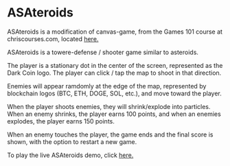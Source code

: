 # ASAteroids

ASAteroids is a modification of canvas-game, from the Games 101 course at chriscourses.com, located <a href=https://chriscourses.com/courses/javascript-games/videos/project-setup title="Chris Courses">here.</a>

ASAteroids is a towere-defense / shooter game similar to asteroids. 

The player is a stationary dot in the center of the screen, represented as the Dark Coin logo. The player can click / tap the map to shoot in that direction. 

Enemies will appear ramdomly at the edge of the map, represented by blockchain logos (BTC, ETH, DOGE, SOL, etc.), and move toward the player.

When the player shoots enemies, they will shrink/explode into particles. When an enemy shrinks, the player earns 100 points, and when an enemies explodes, the player earns 150 points.

When an enemy touches the player, the game ends and the final score is shown, with the option to restart a new game.

To play the live ASAteroids demo, click <a href=https://elborracho420.github.io/canvas-game/ title="Canvas Game">here.</a>